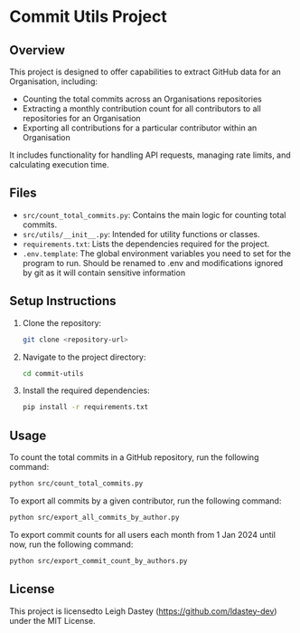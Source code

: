 # Commit Utils Project

## Overview

This project is designed to offer capabilities to extract GitHub data for an Organisation, including:

- Counting the total commits across an Organisations repositories
- Extracting a monthly contribution count for all contributors to all repositories for an Organisation
- Exporting all contributions for a particular contributor within an Organisation

It includes functionality for handling API requests, managing rate limits, and calculating execution time.

## Files

- `src/count_total_commits.py`: Contains the main logic for counting total commits.
- `src/utils/__init__.py`: Intended for utility functions or classes.
- `requirements.txt`: Lists the dependencies required for the project.
- `.env.template`: The global environment variables you need to set for the program to run. Should be renamed to .env and modifications ignored by git as it will contain sensitive information

## Setup Instructions

1. Clone the repository:

   ```bash
   git clone <repository-url>
   ```

2. Navigate to the project directory:

   ```bash
   cd commit-utils
   ```

3. Install the required dependencies:

   ```bash
   pip install -r requirements.txt
   ```

## Usage

To count the total commits in a GitHub repository, run the following command:

```bash
python src/count_total_commits.py
```

To export all commits by a given contributor, run the following command:

```bash
python src/export_all_commits_by_author.py
```

To export commit counts for all users each month from 1 Jan 2024 until now, run the following command:

```bash
python src/export_commit_count_by_authors.py
```

## License

This project is licensedto Leigh Dastey (<https://github.com/ldastey-dev>) under the MIT License.
